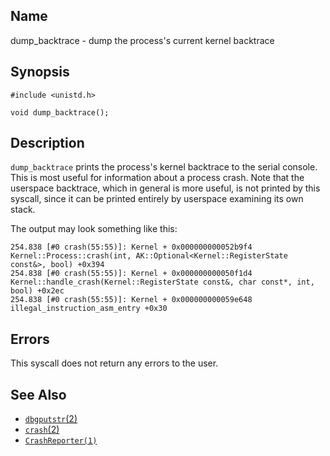 ## Name

dump_backtrace - dump the process's current kernel backtrace

## Synopsis

```**c++
#include <unistd.h>

void dump_backtrace();
```

## Description

`dump_backtrace` prints the process's kernel backtrace to the serial console. This is most useful for information about a process crash. Note that the userspace backtrace, which in general is more useful, is not printed by this syscall, since it can be printed entirely by userspace examining its own stack.

The output may look something like this:

```
254.838 [#0 crash(55:55)]: Kernel + 0x000000000052b9f4  Kernel::Process::crash(int, AK::Optional<Kernel::RegisterState const&>, bool) +0x394
254.838 [#0 crash(55:55)]: Kernel + 0x000000000050f1d4  Kernel::handle_crash(Kernel::RegisterState const&, char const*, int, bool) +0x2ec
254.838 [#0 crash(55:55)]: Kernel + 0x000000000059e648  illegal_instruction_asm_entry +0x30
```

## Errors

This syscall does not return any errors to the user.

## See Also

-   [`dbgputstr`(2)](help://man/2/dbgputstr)
-   [`crash`(2)](help://man/1/crash)
-   [`CrashReporter(1)`](help://man/1/Applications/CrashReporter)
